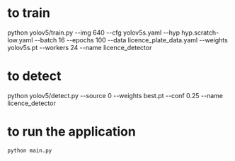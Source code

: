 # to train
python yolov5/train.py --img 640 --cfg yolov5s.yaml --hyp hyp.scratch-low.yaml --batch 16 --epochs 100 --data licence_plate_data.yaml --weights yolov5s.pt --workers 24 --name licence_detector 

# to detect 
 python yolov5/detect.py --source 0 --weights best.pt --conf 0.25 --name licence_detector
 
 
 
 # to run the application
  ```cosnole
  python main.py
  ```

